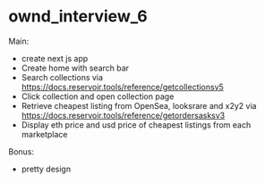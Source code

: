 # ownd_interview_6

Main:

- create next js app
- Create home with search bar
- Search collections via https://docs.reservoir.tools/reference/getcollectionsv5
- Click collection and open collection page 
- Retrieve cheapest listing from OpenSea, looksrare and x2y2 via https://docs.reservoir.tools/reference/getordersasksv3
- Display eth price and usd price of cheapest listings from each marketplace 

Bonus:
- pretty design 
